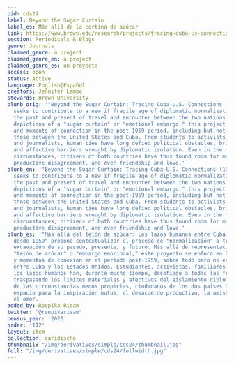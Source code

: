 ```yaml
---
pid: cds24
label: Beyond the Sugar Curtain
label_es: Más allá de la cortina de azúcar
link: https://www.brown.edu/research/projects/tracing-cuba-us-connections/home-inicio
section: Periodicals & Blogs
genre: Journals
claimed_genre: a project
claimed_genre_en: a project
claimed_genre_es: un proyecto
access: open
status: Active
language: English|Español
creators: Jennifer Lambe
stewards: Brown University
blurb_orig: '"Beyond the Sugar Curtain: Tracing Cuba-U.S. Connections (1959-Present)"
  seeks to contribute to a new if fragile age of diplomatic normalization by exploring
  the past and present of travel and encounter between the two nations. Pushing beyond
  depictions of a "sugar curtain" or "emotional embargo," this project features spaces
  and moments of connection in the post-1959 period, including but not limited to
  those between the United States and Cuba. From students to activists, family members
  and journalists, human ties have long defied political obstacles, bridging the material
  and affective barriers wrought by diplomatic isolation. Even in the most unpropitious
  circumstances, citizens of both countries have thus found room for mutual inspiration,
  productive disagreement, and even friendship and love.'
blurb_en: '"Beyond the Sugar Curtain: Tracing Cuba-U.S. Connections (1959-Present)"
  seeks to contribute to a new if fragile age of diplomatic normalization by exploring
  the past and present of travel and encounter between the two nations. Pushing beyond
  depictions of a "sugar curtain" or "emotional embargo," this project features spaces
  and moments of connection in the post-1959 period, including but not limited to
  those between the United States and Cuba. From students to activists, family members
  and journalists, human ties have long defied political obstacles, bridging the material
  and affective barriers wrought by diplomatic isolation. Even in the most unpropitious
  circumstances, citizens of both countries have thus found room for mutual inspiration,
  productive disagreement, and even friendship and love.'
blurb_es: '"Más allá del telón de azúcar: Los lazos humanos entre Cuba y Estados Unidos
  desde 1959" propone contextualizar el proceso de "normalización" a través de una
  excavación de su pasado, presente, y futuro. Más allá de representaciones de un
  "telón de azúcar" o "embargo emocional," este proyecto se enfoca en los espacios
  y momentos de conexión en el período post-1959, sobre todo pero no exclusivamente
  entre Cuba y los Estados Unidos. Estudiantes, activistas, familiares y periodistas:
  los lazos humanos han, durante mucho tiempo, desafiado a todas las fronteras políticas,
  traspasando los límites materiales y afectivos del aislamiento diplomático. En medio
  de las circunstancias menos propicias, ciudadanos de los dos países han buscado
  espacio para la inspiración mutua, el desacuerdo productivo, la amistad, y hasta
  el amor.'
added_by: Roopika Risam
twitter: "@roopikarisam"
census_year: '2020'
order: '112'
layout: item
collection: caridischo
thumbnail: "/img/derivatives/simple/cds24/thumbnail.jpg"
full: "/img/derivatives/simple/cds24/fullwidth.jpg"
---
```

